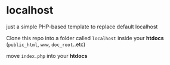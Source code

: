 # localhost
just a simple PHP-based template to replace default localhost

Clone this repo into a folder called `localhost` inside your **htdocs** (`public_html`, `www`, `doc_root`..etc)

move `index.php` into your **htdocs**

